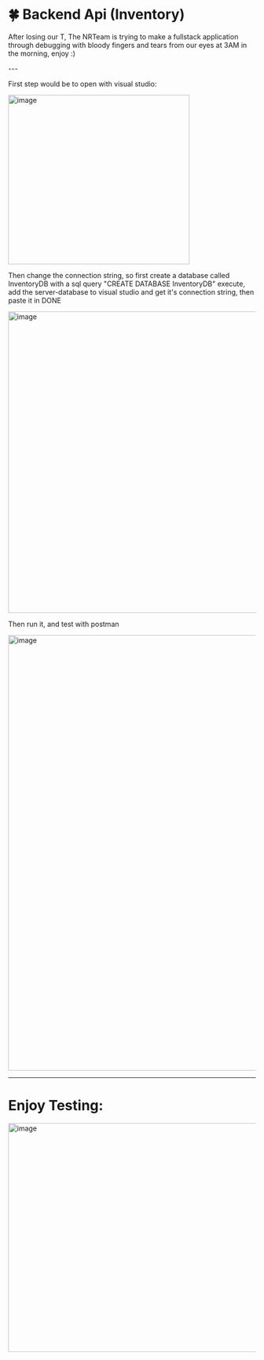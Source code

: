 # 🍀 Backend Api (Inventory)

<p> After losing our T, The NRTeam is trying to make a fullstack application through debugging with bloody fingers and tears from our eyes at 3AM in the morning, enjoy :) </p>
---

<p>First step would be to open with visual studio:</p>
<img width="369" height="345" alt="image" src="https://github.com/user-attachments/assets/7ae96b47-b3df-42a0-b806-1bd4a848113b" />


> 
<p> Then change the connection string, so first create a database called InventoryDB with a sql query "CREATE DATABASE InventoryDB" execute, add the server-database to visual studio and get it's connection string, then paste it in DONE </p>
<img width="1768" height="614" alt="image" src="https://github.com/user-attachments/assets/c40fdfe1-18da-4f66-a779-3594f046fc75" />

<p>Then run it, and test with postman</p>
<img width="1238" height="887" alt="image" src="https://github.com/user-attachments/assets/a6df811e-bfeb-410a-b839-51a7510a721b" />

---

<h1>Enjoy Testing:</h1>
<img width="898" height="466" alt="image" src="https://github.com/user-attachments/assets/157e31da-84d9-4dda-9947-078ce6237e07" />
